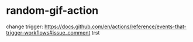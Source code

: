 # random-gif-action

change trigger: https://docs.github.com/en/actions/reference/events-that-trigger-workflows#issue_comment
trst
